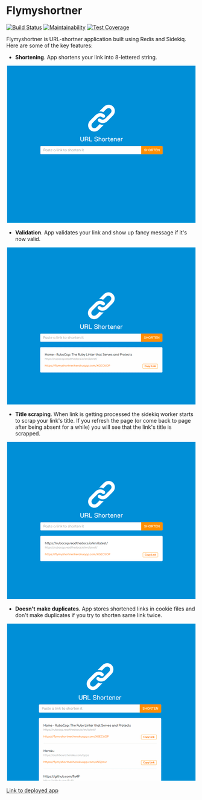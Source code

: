 # Flymyshortner
[![Build Status](https://travis-ci.org/fly49/flymyshortner.svg?branch=master)](https://travis-ci.org/fly49/flymyshortner)
[![Maintainability](https://api.codeclimate.com/v1/badges/523e76279e5a0cb4976b/maintainability)](https://codeclimate.com/github/fly49/flymyshortner/maintainability)
[![Test Coverage](https://api.codeclimate.com/v1/badges/523e76279e5a0cb4976b/test_coverage)](https://codeclimate.com/github/fly49/flymyshortner/test_coverage)

Flymyshortner is URL-shortner application built using Redis and Sidekiq. Here are some of the key features:

* __Shortening__. App shortens your link into 8-lettered string.

<p align="center"><img src ="https://github.com/fly49/flymyshortner/blob/master/gifs/first_g.gif" /></p>

* __Validation__. App validates your link and show up fancy message if it's now valid.

<p align="center"><img src ="https://github.com/fly49/flymyshortner/blob/master/gifs/second_g.gif" /></p>

* __Title scraping__. When link is getting processed the sidekiq worker starts to scrap your link's title. If you refresh the page (or come back to page after being absent for a while) you will see that the link's title is scrapped.

<p align="center"><img src ="https://github.com/fly49/flymyshortner/blob/master/gifs/third_g.gif" /></p>

* __Doesn't make duplicates__. App stores shortened links in cookie files and don't make duplicates if you try to shorten same link twice.

<p align="center"><img src ="https://github.com/fly49/flymyshortner/blob/master/gifs/forth_g.gif" /></p>

[Link to deployed app](https://flymyshortner.herokuapp.com/)
